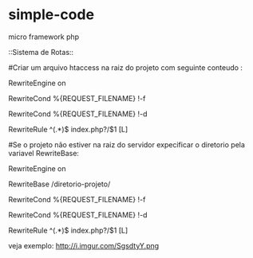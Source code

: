 # simple-code
micro framework php


::Sistema de Rotas::

#Criar um arquivo htaccess na raiz do projeto com seguinte conteudo :

RewriteEngine on

RewriteCond %{REQUEST_FILENAME} !-f

RewriteCond %{REQUEST_FILENAME} !-d

RewriteRule ^(.*)$ index.php?/$1 [L]



#Se o projeto não estiver na raiz do servidor expecificar o diretorio pela variavel RewriteBase: 


RewriteEngine on

RewriteBase /diretorio-projeto/

RewriteCond %{REQUEST_FILENAME} !-f

RewriteCond %{REQUEST_FILENAME} !-d

RewriteRule ^(.*)$ index.php?/$1 [L]


veja exemplo:
http://i.imgur.com/SgsdtyY.png
